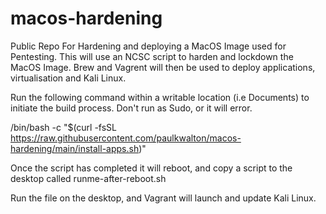 # macos-hardening
Public Repo For Hardening and deploying a MacOS Image used for Pentesting.
This will use an NCSC script to harden and lockdown the MacOS Image. Brew and Vagrent will then be used to deploy applications, virtualisation and Kali Linux.

Run the following command within a writable location (i.e Documents) to initiate the build process. Don't run as Sudo, or it will error.

/bin/bash -c "$(curl -fsSL https://raw.githubusercontent.com/paulkwalton/macos-hardening/main/install-apps.sh)"

Once the script has completed it will reboot, and copy a script to the desktop called runme-after-reboot.sh

Run the file on the desktop, and Vagrant will launch and update Kali Linux.
